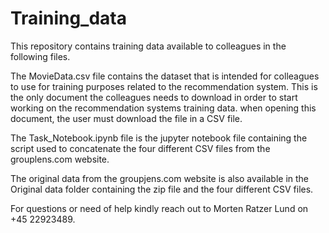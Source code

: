 # Training_data
This repository contains training data available to colleagues in the following files.

The MovieData.csv file contains the dataset that is intended for colleagues to use for training purposes related to the recommendation system. This is the only document the colleagues needs to download in order to start working on the recommendation systems training data. when opening this document, the user must download the file in a CSV file. 

The Task_Notebook.ipynb file is the jupyter notebook file containing the script used to concatenate the four different CSV files from the grouplens.com website.

The original data from the groupjens.com website is also available in the Original data folder containing the zip file and the four different CSV files. 

For questions or need of help kindly reach out to Morten Ratzer Lund on +45 22923489. 
